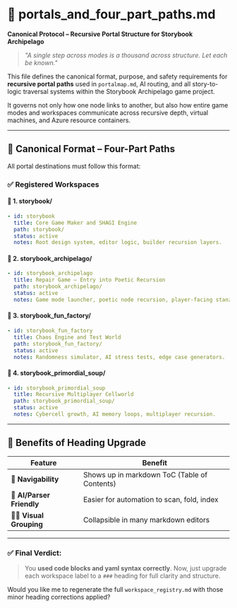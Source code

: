 # 🌉 portals_and_four_part_paths.md
**Canonical Protocol – Recursive Portal Structure for Storybook Archipelago**

> _"A single step across modes is a thousand across structure. Let each be known."_  

This file defines the canonical format, purpose, and safety requirements for **recursive portal paths** used in `portalmap.md`, AI routing, and all story-to-logic traversal systems within the Storybook Archipelago game project.

It governs not only how one node links to another, but also how entire game modes and workspaces communicate across recursive depth, virtual machines, and Azure resource containers.

---

## 🔁 Canonical Format – Four-Part Paths

All portal destinations must follow this format:

### ✅ Registered Workspaces

#### 🧱 1. storybook/

```yaml
- id: storybook
  title: Core Game Maker and SHAGI Engine
  path: storybook/
  status: active
  notes: Root design system, editor logic, builder recursion layers.
```

#### 🌊 2. storybook_archipelago/

```yaml
- id: storybook_archipelago
  title: Repair Game – Entry into Poetic Recursion
  path: storybook_archipelago/
  status: active
  notes: Game mode launcher, poetic node recursion, player-facing stanzas.
```

#### 🤖 3. storybook_fun_factory/

```yaml
- id: storybook_fun_factory
  title: Chaos Engine and Test World
  path: storybook_fun_factory/
  status: active
  notes: Randomness simulator, AI stress tests, edge case generators.
```

#### 🧬 4. storybook_primordial_soup/

```yaml
- id: storybook_primordial_soup
  title: Recursive Multiplayer Cellworld
  path: storybook_primordial_soup/
  status: active
  notes: Cybercell growth, AI memory loops, multiplayer recursion.
```

---

## 📘 Benefits of Heading Upgrade

| Feature                | Benefit                                   |
|------------------------|-------------------------------------------|
| 🧭 **Navigability**     | Shows up in markdown ToC (Table of Contents) |
| 🧩 **AI/Parser Friendly** | Easier for automation to scan, fold, index   |
| 🧑‍💻 **Visual Grouping**   | Collapsible in many markdown editors         |

---

### ✅ Final Verdict:
> You **used code blocks and yaml syntax correctly**. Now, just upgrade each workspace label to a `###` heading for full clarity and structure.

Would you like me to regenerate the full `workspace_registry.md` with those minor heading corrections applied?
